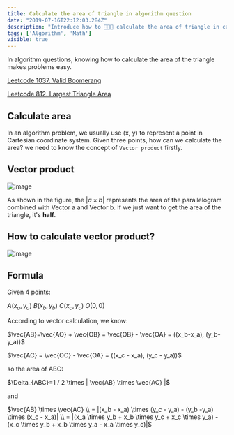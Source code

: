 ```yaml
---
title: Calculate the area of triangle in algorithm question
date: "2019-07-16T22:12:03.284Z"
description: "Introduce how to 👨🏻‍💻 calculate the area of triangle in cartesian coordinate system."
tags: ['Algorithm', 'Math']
visible: true
---
```


In algorithm questions, knowing how to calculate the area of the triangle makes problems easy.

[Leetcode 1037. Valid Boomerang](https://leetcode.com/problems/valid-boomerang/)

[Leetcode 812. Largest Triangle Area](https://leetcode.com/problems/largest-triangle-area/)

## Calculate area
In an algorithm problem, we usually use (x, y) to represent a point in Cartesian coordinate system. Given three points, how can we calculate the area? we need to know the concept of `Vector product` firstly.

## Vector product

![image](https://user-images.githubusercontent.com/24699211/61271685-2455aa80-a75a-11e9-870e-908e1cffa43b.png)

As shown in the figure, the $|a \times b|$ represents the area of the parallelogram combined with Vector a and Vector b. If we just want to get the area of the triangle, it's **half**.

## How to calculate vector product?

![image](https://user-images.githubusercontent.com/24699211/61273020-5ae0f480-a75d-11e9-990f-5047852b3993.png)

## Formula

Given 4 points:

$A(x_a,y_a) \ B(x_b, y_b) \ C(x_c,y_c) \ O(0,0)$

According to vector calculation, we know:

$\vec{AB}=\vec{AO} + \vec{OB} = \vec{OB} - \vec{OA} = ((x_b-x_a), (y_b-y_a))$

$\vec{AC} = \vec{OC} - \vec{OA} = ((x_c - x_a), (y_c - y_a))$

so the area of ABC:

$\Delta_{ABC}=1 / 2 \times | \vec{AB} \times \vec{AC} |$

and 

$\vec{AB} \times \vec{AC} \\ = |(x_b - x_a) \times (y_c - y_a) - (y_b -y_a) \times (x_c - x_a)| \\ = |(x_a \times y_b + x_b \times y_c + x_c \times y_a) - (x_c \times y_b + x_b \times y_a - x_a \times y_c)|$